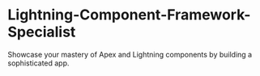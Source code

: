 # Lightning-Component-Framework-Specialist
Showcase your mastery of Apex and Lightning components by building a sophisticated app.
